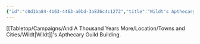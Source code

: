 ```yaml
---
{"id":"c0d1ba84-4b63-4463-a0bd-3a836c4c1272","title":"Wildt's Apthecary Guild Building","description":"Wildt's Apthecary Guild Building.","publish":true,"date_created":"Sunday, July 2nd 2023, 3:15:45 pm","date_modified":"Wednesday, April 10th 2024, 8:44:09 pm","cssclasses":["mado-heading"],"path":"Tabletop/Campaigns/And A Thousand Years More/Location/Towns and Cities/Wildt/Wildt's Apthecary Guild Building.md","permalink":"/tabletop/campaigns/and-a-thousand-years-more/location/towns-and-cities/wildt/wildt-s-apthecary-guild-building/","PassFrontmatter":true}
---
```



[[Tabletop/Campaigns/And A Thousand Years More/Location/Towns and Cities/Wildt\|Wildt]]'s Apthecary Guild Building.
